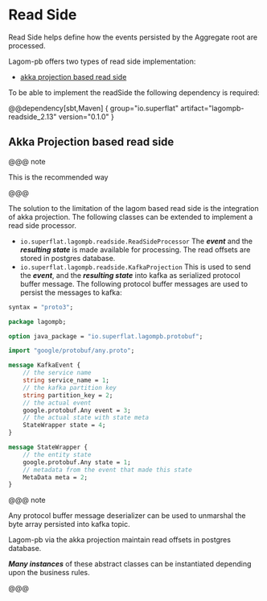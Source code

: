 # Read Side

Read Side helps define how the events persisted by the Aggregate root are processed. 

Lagom-pb offers two types of read side implementation:

* [akka projection based read side](#akka-projection-based-read-side)

To be able to implement the readSide the following dependency is required:

@@dependency[sbt,Maven] {
  group="io.superflat"
  artifact="lagompb-readside_2.13"
  version="0.1.0"
}

## Akka Projection based read side

@@@ note

This is the recommended way

@@@

The solution to the limitation of the lagom based read side is the integration of akka projection. The following classes can be extended
to implement a read side processor.

* `io.superflat.lagompb.readside.ReadSideProcessor` The **_event_** and the **_resulting state_** is made available for processing. The read offsets are stored in postgres database.
* `io.superflat.lagompb.readside.KafkaProjection` This is used to send the **_event_**, and the **_resulting state_** into kafka as serialized protocol buffer message.
The following protocol buffer messages are used to persist the messages to kafka:

```proto
syntax = "proto3";

package lagompb;

option java_package = "io.superflat.lagompb.protobuf";

import "google/protobuf/any.proto";

message KafkaEvent {
    // the service name
    string service_name = 1;
    // the kafka partition key
    string partition_key = 2;
    // the actual event
    google.protobuf.Any event = 3;
    // the actual state with state meta
    StateWrapper state = 4;
}

message StateWrapper {
    // the entity state
    google.protobuf.Any state = 1;
    // metadata from the event that made this state
    MetaData meta = 2;
}
```
@@@ note

Any protocol buffer message deserializer can be used to unmarshal the byte array persisted into kafka topic.

Lagom-pb via the akka projection maintain read offsets in postgres database. 

**_Many instances_** of these abstract classes can be instantiated depending upon the business rules.

@@@

